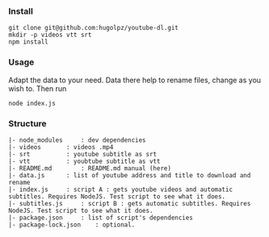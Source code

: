 ### Install
```
git clone git@github.com:hugolpz/youtube-dl.git
mkdir -p videos vtt srt 
npm install
```

### Usage
Adapt the data to your need. Data there help to rename files, change as you wish to.
Then run
```
node index.js
```

### Structure
```
|- node_modules		: dev dependencies
|- videos		: videos .mp4
|- srt			: youtube subtitle as srt
|- vtt			: youbtube subtitle as vtt
|- README.md		: README.md manual (here)
|- data.js		: list of youtube address and title to download and rename
|- index.js		: script A : gets youtube videos and automatic subtitles. Requires NodeJS. Test script to see what it does.
|- subtitles.js		: script B : gets automatic subtitles. Requires NodeJS. Test script to see what it does.
|- package.json		: list of script's dependencies
|- package-lock.json	: optional.
```
